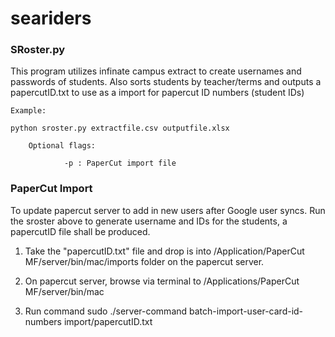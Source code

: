 # seariders


<h3>SRoster.py</h3>
This program utilizes infinate campus extract to create usernames and passwords of students. Also sorts students by teacher/terms and outputs a papercutID.txt to use as a import for papercut ID numbers (student IDs)

    Example:

    python sroster.py extractfile.csv outputfile.xlsx

        Optional flags:
        
                -p : PaperCut import file


<h3>PaperCut Import</h3>

To update papercut server to add in new users after Google user syncs. Run the sroster above to generate username and IDs for the students, a papercutID file shall be produced.

1. Take the "papercutID.txt" file and drop is into /Application/PaperCut MF/server/bin/mac/imports folder on the papercut server.

2. On papercut server, browse via terminal to /Applications/PaperCut MF/server/bin/mac

3. Run command sudo ./server-command batch-import-user-card-id-numbers import/papercutID.txt


